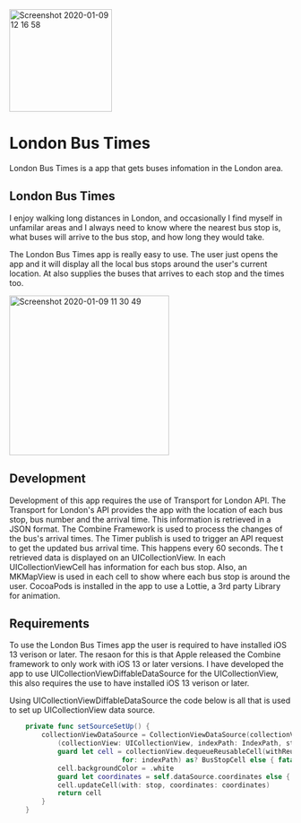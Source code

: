 <img width="183" alt="Screenshot 2020-01-09 12 16 58" src="https://user-images.githubusercontent.com/14952997/72067287-40d23a00-32da-11ea-8b3b-9af6e72745c0.png">

# London Bus Times
London Bus Times is a app that gets buses infomation in the London area. 

## London Bus Times
I enjoy walking long distances in London, and occasionally I find myself in unfamilar areas and I always need to know where the nearest bus stop is, what buses will arrive to the bus stop, and how long they would take. 

The London Bus Times app is really easy to use. The user just opens the app and it will display all the local bus stops around the user's current location. At also supplies the buses that arrives to each stop and the times too. 

<img width="285" alt="Screenshot 2020-01-09 11 30 49" src="https://user-images.githubusercontent.com/14952997/72066650-0fa53a00-32d9-11ea-88ff-9fc143fc225e.png">


## Development
Development of this app requires the use of Transport for London API. The Transport for London's API provides the app with the location of each bus stop, bus number and the arrival time. This information is retrieved in a JSON format. The Combine Framework is used to process the changes of the bus's arrival times. The Timer publish is used to trigger an API request to get the updated bus arrival time. This happens every 60 seconds. The t retrieved data is displayed on an UICollectionView. In each UICollectionViewCell has information for each bus stop. Also, an MKMapView is used in each cell to show where each bus stop is around the user. CocoaPods is installed in the app to use a Lottie, a 3rd party Library for animation.


## Requirements 
To use the London Bus Times app the user is required to have installed iOS 13 verison or later. The resaon for this is that Apple released the Combine framework to only work with iOS 13 or later versions. I have developed the app to use UICollectionViewDiffableDataSource for the UICollectionView, this also requires the use to have installed  iOS 13 verison or later. 

Using UICollectionViewDiffableDataSource the code below is all that is used to set up UICollectionView data source. 

```Swift
    private func setSourceSetUp() {
        collectionViewDataSource = CollectionViewDataSource(collectionView: collectionView) {
            (collectionView: UICollectionView, indexPath: IndexPath, stop: Stop) -> UICollectionViewCell? in
            guard let cell = collectionView.dequeueReusableCell(withReuseIdentifier: "cell",
                            for: indexPath) as? BusStopCell else { fatalError("Cannot create new cell") }
            cell.backgroundColor = .white
            guard let coordinates = self.dataSource.coordinates else { return cell }
            cell.updateCell(with: stop, coordinates: coordinates)
            return cell
        }
    }
 ```
